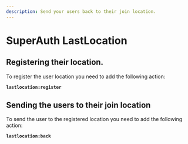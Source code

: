 ```yaml
---
description: Send your users back to their join location.
---
```


# SuperAuth LastLocation

## Registering their location.

To register the user location you need to add the following action:

**`lastlocation:register`**

## Sending the users to their join location

To send the user to the registered location you need to add the following action:

**`lastlocation:back`**

